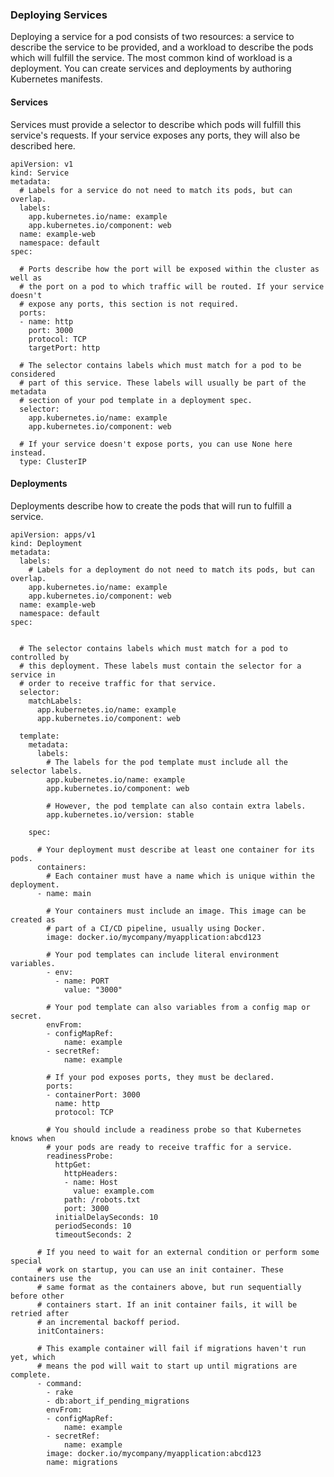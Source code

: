 
### Deploying Services

Deploying a service for a pod consists of two resources: a service to
describe the service to be provided, and a workload to describe the pods
which will fulfill the service. The most common kind of workload is a
deployment. You can create services and deployments by authoring
Kubernetes manifests.

#### Services

Services must provide a selector to describe which pods will fulfill
this service's requests. If your service exposes any ports, they will
also be described here.

<div class="code panel pdl" style="border-width: 1px;">

<div class="codeContent panelContent pdl">

``` syntaxhighlighter-pre
apiVersion: v1
kind: Service
metadata:
  # Labels for a service do not need to match its pods, but can overlap.
  labels:
    app.kubernetes.io/name: example
    app.kubernetes.io/component: web
  name: example-web
  namespace: default
spec:

  # Ports describe how the port will be exposed within the cluster as well as
  # the port on a pod to which traffic will be routed. If your service doesn't
  # expose any ports, this section is not required.
  ports:
  - name: http
    port: 3000
    protocol: TCP
    targetPort: http

  # The selector contains labels which must match for a pod to be considered
  # part of this service. These labels will usually be part of the metadata
  # section of your pod template in a deployment spec.
  selector:
    app.kubernetes.io/name: example
    app.kubernetes.io/component: web

  # If your service doesn't expose ports, you can use None here instead.
  type: ClusterIP
```

</div>

</div>

#### Deployments

Deployments describe how to create the pods that will run to fulfill a
service.

<div class="code panel pdl" style="border-width: 1px;">

<div class="codeContent panelContent pdl">

``` syntaxhighlighter-pre
apiVersion: apps/v1
kind: Deployment
metadata:
  labels:
    # Labels for a deployment do not need to match its pods, but can overlap.
    app.kubernetes.io/name: example
    app.kubernetes.io/component: web
  name: example-web
  namespace: default
spec:


  # The selector contains labels which must match for a pod to controlled by
  # this deployment. These labels must contain the selector for a service in
  # order to receive traffic for that service.
  selector:
    matchLabels:
      app.kubernetes.io/name: example
      app.kubernetes.io/component: web

  template:
    metadata:
      labels:
        # The labels for the pod template must include all the selector labels.
        app.kubernetes.io/name: example
        app.kubernetes.io/component: web

        # However, the pod template can also contain extra labels.
        app.kubernetes.io/version: stable

    spec:

      # Your deployment must describe at least one container for its pods.
      containers:
        # Each container must have a name which is unique within the deployment.
      - name: main

        # Your containers must include an image. This image can be created as
        # part of a CI/CD pipeline, usually using Docker.
        image: docker.io/mycompany/myapplication:abcd123

        # Your pod templates can include literal environment variables.
        - env:
          - name: PORT
            value: "3000"

        # Your pod template can also variables from a config map or secret.
        envFrom:
        - configMapRef:
            name: example
        - secretRef:
            name: example

        # If your pod exposes ports, they must be declared.
        ports:
        - containerPort: 3000
          name: http
          protocol: TCP

        # You should include a readiness probe so that Kubernetes knows when
        # your pods are ready to receive traffic for a service.
        readinessProbe:
          httpGet:
            httpHeaders:
            - name: Host
              value: example.com
            path: /robots.txt
            port: 3000
          initialDelaySeconds: 10
          periodSeconds: 10
          timeoutSeconds: 2

      # If you need to wait for an external condition or perform some special
      # work on startup, you can use an init container. These containers use the
      # same format as the containers above, but run sequentially before other
      # containers start. If an init container fails, it will be retried after
      # an incremental backoff period.
      initContainers:

      # This example container will fail if migrations haven't run yet, which
      # means the pod will wait to start up until migrations are complete.
      - command:
        - rake
        - db:abort_if_pending_migrations
        envFrom:
        - configMapRef:
            name: example
        - secretRef:
            name: example
        image: docker.io/mycompany/myapplication:abcd123
        name: migrations
```

</div>

</div>
